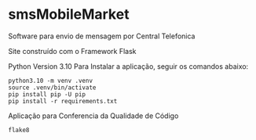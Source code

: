 # smsMobileMarket
Software para envio de mensagem por Central Telefonica

Site construído com o Framework Flask

Python Version 3.10
Para Instalar a aplicação, seguir os comandos abaixo:

```
python3.10 -m venv .venv
source .venv/bin/activate
pip install pip -U pip
pip install -r requirements.txt
```

Aplicação para Conferencia da Qualidade de Código

```
flake8
```

